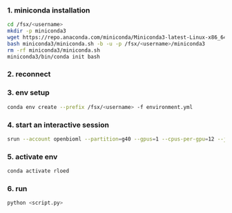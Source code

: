 ### 1. miniconda installation
```bash
cd /fsx/<username>
mkdir -p miniconda3
wget https://repo.anaconda.com/miniconda/Miniconda3-latest-Linux-x86_64.sh -O miniconda3/miniconda.sh
bash miniconda3/miniconda.sh -b -u -p /fsx/<username>/miniconda3
rm -rf miniconda3/miniconda.sh
miniconda3/bin/conda init bash
```

### 2. reconnect

### 3. env setup
```bash
conda env create --prefix /fsx/<username> -f environment.yml
```

### 4. start an interactive session
```bash
srun --account openbioml --partition=g40 --gpus=1 --cpus-per-gpu=12 --job-name=rloed --pty bash -i
```

### 5. activate env
```bash
conda activate rloed
```

### 6. run
```bash
python <script.py>
```